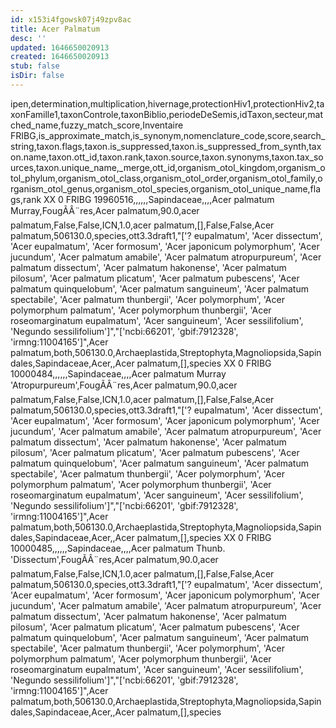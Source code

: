 ```yaml
---
id: x153i4fgowsk07j49zpv8ac
title: Acer Palmatum
desc: ''
updated: 1646650020913
created: 1646650020913
stub: false
isDir: false
---
```

ipen,determination,multiplication,hivernage,protectionHiv1,protectionHiv2,taxonFamille1,taxonControle,taxonBiblio,periodeDeSemis,idTaxon,secteur,matched_name,fuzzy_match_score,Inventaire FRIBG,is_approximate_match,is_synonym,nomenclature_code,score,search_string,taxon.flags,taxon.is_suppressed,taxon.is_suppressed_from_synth,taxon.name,taxon.ott_id,taxon.rank,taxon.source,taxon.synonyms,taxon.tax_sources,taxon.unique_name,_merge,ott_id,organism_otol_kingdom,organism_otol_phylum,organism_otol_class,organism_otol_order,organism_otol_family,organism_otol_genus,organism_otol_species,organism_otol_unique_name,flags,rank
XX 0 FRIBG 19960516,,,,,,Sapindaceae,,,,Acer palmatum Murray,FougÃÂ¨res,Acer palmatum,90.0,acer palmatum,False,False,ICN,1.0,acer palmatum,[],False,False,Acer palmatum,506130.0,species,ott3.3draft1,"['? eupalmatum', 'Acer dissectum', 'Acer eupalmatum', 'Acer formosum', 'Acer japonicum polymorphum', 'Acer jucundum', 'Acer palmatum amabile', 'Acer palmatum atropurpureum', 'Acer palmatum dissectum', 'Acer palmatum hakonense', 'Acer palmatum pilosum', 'Acer palmatum plicatum', 'Acer palmatum pubescens', 'Acer palmatum quinquelobum', 'Acer palmatum sanguineum', 'Acer palmatum spectabile', 'Acer palmatum thunbergii', 'Acer polymorphum', 'Acer polymorphum palmatum', 'Acer polymorphum thunbergii', 'Acer roseomarginatum eupalmatum', 'Acer sanguineum', 'Acer sessilifolium', 'Negundo sessilifolium']","['ncbi:66201', 'gbif:7912328', 'irmng:11004165']",Acer palmatum,both,506130.0,Archaeplastida,Streptophyta,Magnoliopsida,Sapindales,Sapindaceae,Acer,,Acer palmatum,[],species
XX 0 FRIBG 10000484,,,,,,Sapindaceae,,,,Acer palmatum Murray 'Atropurpureum',FougÃÂ¨res,Acer palmatum,90.0,acer palmatum,False,False,ICN,1.0,acer palmatum,[],False,False,Acer palmatum,506130.0,species,ott3.3draft1,"['? eupalmatum', 'Acer dissectum', 'Acer eupalmatum', 'Acer formosum', 'Acer japonicum polymorphum', 'Acer jucundum', 'Acer palmatum amabile', 'Acer palmatum atropurpureum', 'Acer palmatum dissectum', 'Acer palmatum hakonense', 'Acer palmatum pilosum', 'Acer palmatum plicatum', 'Acer palmatum pubescens', 'Acer palmatum quinquelobum', 'Acer palmatum sanguineum', 'Acer palmatum spectabile', 'Acer palmatum thunbergii', 'Acer polymorphum', 'Acer polymorphum palmatum', 'Acer polymorphum thunbergii', 'Acer roseomarginatum eupalmatum', 'Acer sanguineum', 'Acer sessilifolium', 'Negundo sessilifolium']","['ncbi:66201', 'gbif:7912328', 'irmng:11004165']",Acer palmatum,both,506130.0,Archaeplastida,Streptophyta,Magnoliopsida,Sapindales,Sapindaceae,Acer,,Acer palmatum,[],species
XX 0 FRIBG 10000485,,,,,,Sapindaceae,,,,Acer palmatum Thunb. 'Dissectum',FougÃÂ¨res,Acer palmatum,90.0,acer palmatum,False,False,ICN,1.0,acer palmatum,[],False,False,Acer palmatum,506130.0,species,ott3.3draft1,"['? eupalmatum', 'Acer dissectum', 'Acer eupalmatum', 'Acer formosum', 'Acer japonicum polymorphum', 'Acer jucundum', 'Acer palmatum amabile', 'Acer palmatum atropurpureum', 'Acer palmatum dissectum', 'Acer palmatum hakonense', 'Acer palmatum pilosum', 'Acer palmatum plicatum', 'Acer palmatum pubescens', 'Acer palmatum quinquelobum', 'Acer palmatum sanguineum', 'Acer palmatum spectabile', 'Acer palmatum thunbergii', 'Acer polymorphum', 'Acer polymorphum palmatum', 'Acer polymorphum thunbergii', 'Acer roseomarginatum eupalmatum', 'Acer sanguineum', 'Acer sessilifolium', 'Negundo sessilifolium']","['ncbi:66201', 'gbif:7912328', 'irmng:11004165']",Acer palmatum,both,506130.0,Archaeplastida,Streptophyta,Magnoliopsida,Sapindales,Sapindaceae,Acer,,Acer palmatum,[],species
